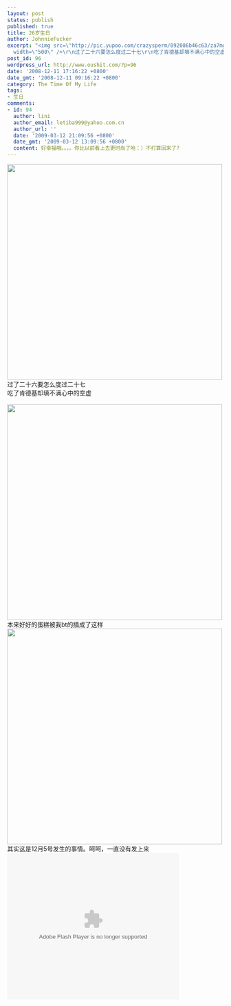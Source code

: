 ```yaml
---
layout: post
status: publish
published: true
title: 26岁生日
author: JohnnieFucker
excerpt: "<img src=\"http://pic.yupoo.com/crazysperm/092086b46c63/za7mgt45.jpg\" alt=\"\"
  width=\"500\" />\r\n过了二十六要怎么度过二十七\r\n吃了肯德基却填不满心中的空虚\r\n"
post_id: 96
wordpress_url: http://www.oushit.com/?p=96
date: '2008-12-11 17:16:22 +0800'
date_gmt: '2008-12-11 09:16:22 +0800'
category: The Time Of My Life
tags:
- 生日
comments:
- id: 94
  author: lini
  author_email: letiba999@yahoo.com.cn
  author_url: ''
  date: '2009-03-12 21:09:56 +0800'
  date_gmt: '2009-03-12 13:09:56 +0800'
  content: 好幸福哦。。。。你比以前看上去更时尚了哈：）不打算回来了?
---
```

<p><img src="http://pic.yupoo.com/crazysperm/092086b46c63/za7mgt45.jpg" alt="" width="500" /><br />
过了二十六要怎么度过二十七<br />
吃了肯德基却填不满心中的空虚<br />
<!--break--><a id="more-96"></a><br />
<img src="http://pic.yupoo.com/crazysperm/326986b46f85/tqjicm6a.jpg" alt="" width="500" /><br />
本来好好的蛋糕被我bt的插成了这样<br />
<img src="http://pic.yupoo.com/crazysperm/860496b46fa2/5c9mbimc.jpg" alt="" width="500" /><br />
其实这是12月5号发生的事情。呵呵，一直没有发上来<br />
<object width="400" height="340"><param name="movie" value="http://www.tudou.com/v/qEh1PGTi3Qk"></param><param name="allowScriptAccess" value="always"></param><param name="wmode" value="transparent"></param><embed src="http://www.tudou.com/v/qEh1PGTi3Qk" type="application/x-shockwave-flash" width="400" height="340" allowFullScreen="true" wmode="transparent" allowScriptAccess="always"></embed></object></p>
